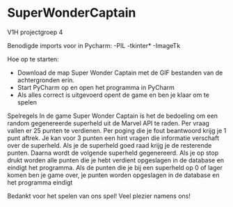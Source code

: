# SuperWonderCaptain
V1H projectgroep 4

Benodigde imports voor in Pycharm:
-PIL
-tkinter*
-ImageTk

Hoe op te starten:
- Download de map Super Wonder Captain met de GIF bestanden van de achtergronden erin.
- Start PyCharm op en open het programma in PyCharm
- Als alles correct is uitgevoerd opent de game en ben je klaar om te spelen

Spelregels
In de game Super Wonder Captain is het de bedoeling om een random gegenereerde superheld uit de Marvel API te raden.
Per vraag vallen er 25 punten te verdienen. Per poging die je fout beantwoord krijg je 1 punt aftrek.
Je kan voor 3 punten een hint vragen die informatie verschaft over de superheld.
Als je de superheld goed raad krijg je de resterende punten. Daarna wordt de volgende superheld gegenereerd.
Als je op stop drukt worden alle punten die je hebt verdient opgeslagen in de database en eindigt het programma.
Als de punten die je bij een superheld op 0 of lager komen ben je game over, je punten worden opgeslagen in de database en het programma eindigt

Bedankt voor het spelen van ons spel!
Veel plezier namens ons!
